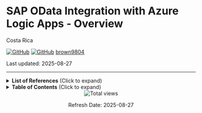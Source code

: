 # SAP OData Integration with Azure Logic Apps - Overview

Costa Rica

[![GitHub](https://badgen.net/badge/icon/github?icon=github&label)](https://github.com)
[![GitHub](https://img.shields.io/badge/--181717?logo=github&logoColor=ffffff)](https://github.com/)
[brown9804](https://github.com/brown9804)

Last updated: 2025-08-27

-----------------------------

<details>
<summary><b>List of References</b> (Click to expand)</summary>

</details>

<details>
<summary><b>Table of Contents</b> (Click to expand)</summary>

</details>


<!-- START BADGE -->
<div align="center">
  <img src="https://img.shields.io/badge/Total%20views-1304-limegreen" alt="Total views">
  <p>Refresh Date: 2025-08-27</p>
</div>
<!-- END BADGE -->
